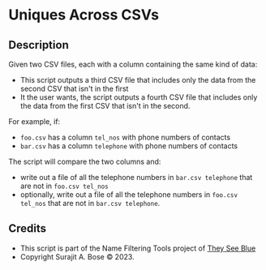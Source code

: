 # Uniques Across CSVs

## Description
Given two CSV files, each with a column containing the same kind of data:

- This script outputs a third CSV file that includes only the data from the second CSV that isn't in the first
- It the user wants, the script outputs a fourth CSV file that includes only the data from the first CSV that isn't in the second.

For example, if:

- `foo.csv` has a column `tel_nos` with phone numbers of contacts
- `bar.csv` has a column `telephone` with phone numbers of contacts

The script will compare the two columns and:

- write out a file of all the telephone numbers in `bar.csv telephone` that are not in `foo.csv tel_nos`
- optionally, write out a file of all the telephone numbers in `foo.csv tel_nos` that are not in `bar.csv telephone`. 

## Credits
- This script is part of the Name Filtering Tools project of [They See Blue](https://www.theyseeblue.org/)
- Copyright Surajit A. Bose © 2023.
